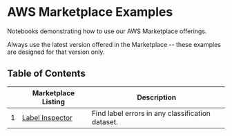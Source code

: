 # AWS Marketplace Examples

Notebooks demonstrating how to use our AWS Marketplace offerings.

Always use the latest version offered in the Marketplace -- these examples are designed for that version only.

## Table of Contents

|   | Marketplace Listing | Description |
|---|---------------------|-------------|
| 1 | [Label Inspector](https://aws.amazon.com/marketplace/pp/prodview-rlbhc2lxttdio) | Find label errors in any classification dataset. |
